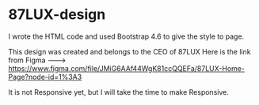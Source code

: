 # 87LUX-design

I wrote the HTML code and used Bootstrap 4.6 to give the style to page.

This design was created and belongs to the CEO of 87LUX
Here is the link from Figma ---> https://www.figma.com/file/JMiG6AAf44WgK81ccQQEFa/87LUX-Home-Page?node-id=1%3A3

It is not Responsive yet, but I will take the time to make Responsive.
